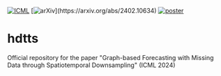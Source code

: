 [![ICML](https://img.shields.io/badge/ICML-2024-blue)]()
[![arXiv](https://img.shields.io/badge/arXiv-2402.10634-b31b1b.svg?)](https://arxiv.org/abs/2402.10634)
[![poster](https://custom-icon-badges.demolab.com/badge/poster-pdf-blue.svg?logo=note&logoSource=feather&logoColor=white)](docs/poster.pdf)

# hdtts
Official repository for the paper "Graph-based Forecasting with Missing Data through Spatiotemporal Downsampling" (ICML 2024)
